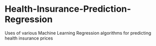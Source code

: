# Health-Insurance-Prediction-Regression
Uses of various Machine Learning Regression algorithms for predicting health insurance prices
